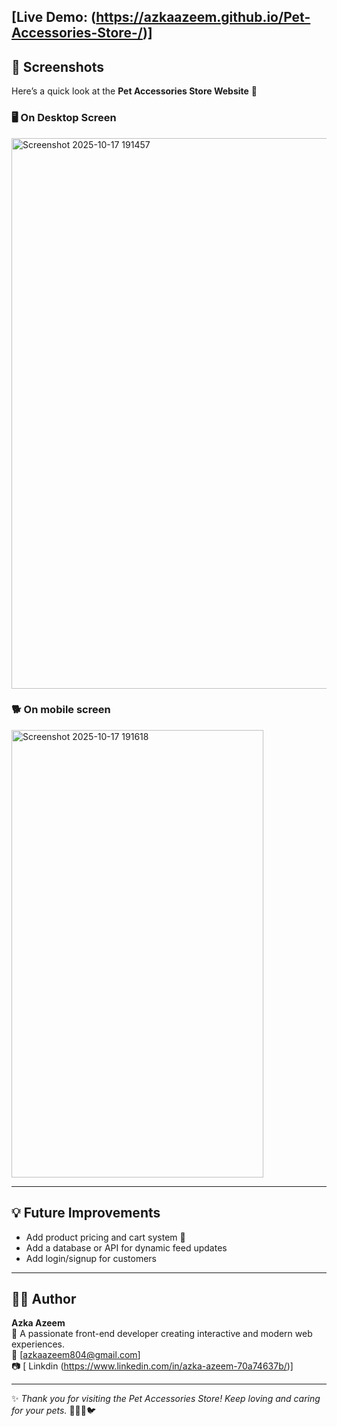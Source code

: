 ## [Live Demo: (https://azkaazeem.github.io/Pet-Accessories-Store-/)]

## 📸 Screenshots

Here’s a quick look at the **Pet Accessories Store Website** 🐾  

### 🖥️ On Desktop Screen
<img width="1919" height="881" alt="Screenshot 2025-10-17 191457" src="https://github.com/user-attachments/assets/aefe1581-c334-47fe-93c7-aaad13372358" />


### 🐕 On mobile screen
<img width="403" height="716" alt="Screenshot 2025-10-17 191618" src="https://github.com/user-attachments/assets/48a68f1a-b7dc-4aa5-9475-2d2587411e64" />


---

## 💡 Future Improvements

- Add product pricing and cart system 🛒  
- Add a database or API for dynamic feed updates  
- Add login/signup for customers

---

## 👩‍💻 Author

**Azka Azeem**  
💬 A passionate front-end developer creating interactive and modern web experiences.  
📧 [azkaazeem804@gmail.com]  
📷 [ Linkdin (https://www.linkedin.com/in/azka-azeem-70a74637b/)]

---

✨ *Thank you for visiting the Pet Accessories Store! Keep loving and caring for your pets.* 🐶🐱🐰🐦

